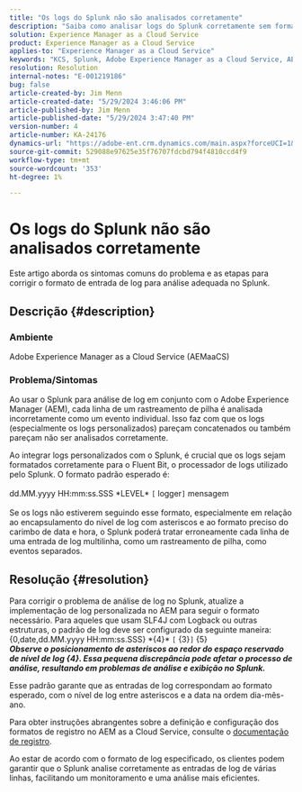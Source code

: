 ```yaml
---
title: "Os logs do Splunk não são analisados corretamente"
description: "Saiba como analisar logs do Splunk corretamente sem formatos de log personalizados incorretos no Adobe Experience Manager as a Cloud Service."
solution: Experience Manager as a Cloud Service
product: Experience Manager as a Cloud Service
applies-to: "Experience Manager as a Cloud Service"
keywords: "KCS, Splunk, Adobe Experience Manager as a Cloud Service, AEMaaCS, análise de log, logs multilinha, Bit fluente, formato de log, rastreamento de pilha, configuração de log"
resolution: Resolution
internal-notes: "E-001219186"
bug: false
article-created-by: Jim Menn
article-created-date: "5/29/2024 3:46:06 PM"
article-published-by: Jim Menn
article-published-date: "5/29/2024 3:47:40 PM"
version-number: 4
article-number: KA-24176
dynamics-url: "https://adobe-ent.crm.dynamics.com/main.aspx?forceUCI=1&pagetype=entityrecord&etn=knowledgearticle&id=b87d6c8d-d21d-ef11-840b-6045bd006268"
source-git-commit: 529088e97625e35f76707fdcbd794f4810ccd4f9
workflow-type: tm+mt
source-wordcount: '353'
ht-degree: 1%

---
```


# Os logs do Splunk não são analisados corretamente


Este artigo aborda os sintomas comuns do problema e as etapas para corrigir o formato de entrada de log para análise adequada no Splunk.

## Descrição {#description}


### <b>Ambiente</b>

Adobe Experience Manager as a Cloud Service (AEMaaCS)



### <b>Problema/Sintomas</b>

Ao usar o Splunk para análise de log em conjunto com o Adobe Experience Manager (AEM), cada linha de um rastreamento de pilha é analisada incorretamente como um evento individual. Isso faz com que os logs (especialmente os logs personalizados) pareçam concatenados ou também pareçam não ser analisados corretamente.

Ao integrar logs personalizados com o Splunk, é crucial que os logs sejam formatados corretamente para o Fluent Bit, o processador de logs utilizado pelo Splunk. O formato padrão esperado é:
<br><br>dd.MM.yyyy HH:mm:ss.SSS \*LEVEL\* `[` logger`]`  mensagem<br><br>
Se os logs não estiverem seguindo esse formato, especialmente em relação ao encapsulamento do nível de log com asteriscos e ao formato preciso do carimbo de data e hora, o Splunk poderá tratar erroneamente cada linha de uma entrada de log multilinha, como um rastreamento de pilha, como eventos separados.


## Resolução {#resolution}


Para corrigir o problema de análise de log no Splunk, atualize a implementação de log personalizada no AEM para seguir o formato necessário. Para aqueles que usam SLF4J com Logback ou outras estruturas, o padrão de log deve ser configurado da seguinte maneira:
<br>{0,date,dd.MM.yyyy HH:mm:ss.SSS} \*{4}\* `[` {3}`]`  {5}<br>
<b>*Observe o posicionamento de asteriscos ao redor do espaço reservado de nível de log {4}. Essa pequena discrepância pode afetar o processo de análise, resultando em problemas de análise e exibição no Splunk.</b>*

Esse padrão garante que as entradas de log correspondam ao formato esperado, com o nível de log entre asteriscos e a data na ordem dia-mês-ano.

Para obter instruções abrangentes sobre a definição e configuração dos formatos de registro no AEM as a Cloud Service, consulte o [documentação de registro](https://experienceleague.adobe.com/docs/experience-manager-cloud-service/content/implementing/developing/logging.html?lang=en).

Ao estar de acordo com o formato de log especificado, os clientes podem garantir que o Splunk analise corretamente as entradas de log de várias linhas, facilitando um monitoramento e uma análise mais eficientes.
